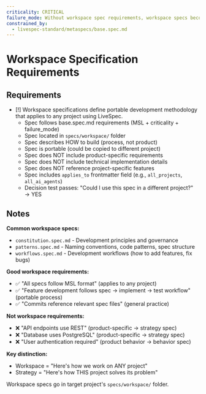 ```yaml
---
criticality: CRITICAL
failure_mode: Without workspace spec requirements, workspace specs become product-specific and lose portability
constrained_by:
  - livespec-standard/metaspecs/base.spec.md
---
```


# Workspace Specification Requirements

## Requirements
- [!] Workspace specifications define portable development methodology that applies to any project using LiveSpec.
  - Spec follows base.spec.md requirements (MSL + criticality + failure_mode)
  - Spec located in `specs/workspace/` folder
  - Spec describes HOW to build (process, not product)
  - Spec is portable (could be copied to different project)
  - Spec does NOT include product-specific requirements
  - Spec does NOT include technical implementation details
  - Spec does NOT reference project-specific features
  - Spec includes `applies_to` frontmatter field (e.g., `all_projects`, `all_ai_agents`)
  - Decision test passes: "Could I use this spec in a different project?" → YES

## Notes

**Common workspace specs:**
- `constitution.spec.md` - Development principles and governance
- `patterns.spec.md` - Naming conventions, code patterns, spec structure
- `workflows.spec.md` - Development workflows (how to add features, fix bugs)

**Good workspace requirements:**
- ✅ "All specs follow MSL format" (applies to any project)
- ✅ "Feature development follows spec → implement → test workflow" (portable process)
- ✅ "Commits reference relevant spec files" (general practice)

**Not workspace requirements:**
- ❌ "API endpoints use REST" (product-specific → strategy spec)
- ❌ "Database uses PostgreSQL" (product-specific → strategy spec)
- ❌ "User authentication required" (product behavior → behavior spec)

**Key distinction:**
- Workspace = "Here's how we work on ANY project"
- Strategy = "Here's how THIS project solves its problem"

Workspace specs go in target project's `specs/workspace/` folder.
